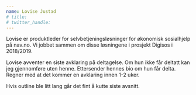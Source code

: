 ```yaml
---
name: Lovise Justad
# title: 
# twitter_handle: 
---
```

Lovise er produktleder for selvbetjeningsløsninger for økonomisk sosialhjelp på nav.no. Vi jobbet sammen om disse løsningene i prosjekt Digisos i 2018/2019. 

Lovise avventer en siste avklaring på deltagelse. Om hun ikke får deltatt kan jeg gjennomføre uten henne. Ettersender hennes bio om hun får delta. Regner med at det kommer en avklaring innen 1-2 uker.

Hvis outline ble litt lang går det fint å kutte siste avsnitt.
